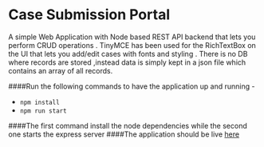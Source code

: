 # Case Submission Portal
A simple Web Application with Node based REST API backend that lets you perform CRUD operations .
TinyMCE has been used for the RichTextBox on the UI that lets you add/edit cases with fonts and styling .
There is no DB where records are stored ,instead data is simply kept in a json file which contains an array of all records.

####Run the following commands to have the application up and running -

* `npm install`
* `npm run start`

####The first command install the node dependencies while the second one starts the express server
####The application should be live [here](http://localhost:8080)





